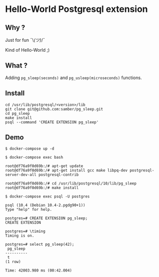 
# Hello-World Postgresql extension

## Why ?

Just for fun ¯\\_(ツ)_/¯

Kind of Hello-World ;)

## What ?

Adding `pg_sleep(seconds)` and `pg_usleep(microseconds)` functions.

## Install

```
cd /usr/lib/postgresql/<version>/lib
git clone git@github.com:samber/pg_sleep.git
cd pg_sleep
make install
psql --command 'CREATE EXTENSION pg_sleep'
```

## Demo

```
$ docker-compose up -d
````

```
$ docker-compose exec bash

root@df76a9f0d69b:/# apt-get update
root@df76a9f0d69b:/# apt-get install gcc make libpq-dev postgresql-server-dev-all postgresql-contrib

root@df76a9f0d69b:/# cd /usr/lib/postgresql/10/lib/pg_sleep
root@df76a9f0d69b:/# make install
```

```
$ docker-compose exec psql -U postgres

psql (10.4 (Debian 10.4-2.pgdg90+1))
Type "help" for help.

postgres=# CREATE EXTENSION pg_sleep;
CREATE EXTENSION

postgres=# \timing
Timing is on.

postgres=# select pg_sleep(42);
 pg_sleep
----------
 t
(1 row)

Time: 42003.980 ms (00:42.004)
```
